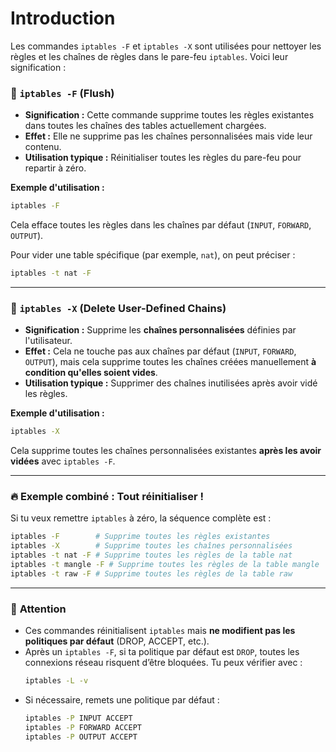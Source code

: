 
# Introduction

Les commandes `iptables -F` et `iptables -X` sont utilisées pour nettoyer les règles et les chaînes de règles dans le pare-feu `iptables`. Voici leur signification :


### 🔹 **`iptables -F` (Flush)**
- **Signification :** Cette commande supprime toutes les règles existantes dans toutes les chaînes des tables actuellement chargées.
- **Effet :** Elle ne supprime pas les chaînes personnalisées mais vide leur contenu.
- **Utilisation typique :** Réinitialiser toutes les règles du pare-feu pour repartir à zéro.

**Exemple d'utilisation :**
```bash
iptables -F
```
Cela efface toutes les règles dans les chaînes par défaut (`INPUT`, `FORWARD`, `OUTPUT`).

Pour vider une table spécifique (par exemple, `nat`), on peut préciser :
```bash
iptables -t nat -F
```

---

### 🔹 **`iptables -X` (Delete User-Defined Chains)**
- **Signification :** Supprime les **chaînes personnalisées** définies par l'utilisateur.
- **Effet :** Cela ne touche pas aux chaînes par défaut (`INPUT`, `FORWARD`, `OUTPUT`), mais cela supprime toutes les chaînes créées manuellement **à condition qu'elles soient vides**.
- **Utilisation typique :** Supprimer des chaînes inutilisées après avoir vidé les règles.

**Exemple d'utilisation :**
```bash
iptables -X
```
Cela supprime toutes les chaînes personnalisées existantes **après les avoir vidées** avec `iptables -F`.

---

### 🔥 **Exemple combiné : Tout réinitialiser !**
Si tu veux remettre `iptables` à zéro, la séquence complète est :
```bash
iptables -F        # Supprime toutes les règles existantes
iptables -X        # Supprime toutes les chaînes personnalisées
iptables -t nat -F # Supprime toutes les règles de la table nat
iptables -t mangle -F # Supprime toutes les règles de la table mangle
iptables -t raw -F # Supprime toutes les règles de la table raw
```

---

### 🛑 **Attention**
- Ces commandes réinitialisent `iptables` mais **ne modifient pas les politiques par défaut** (DROP, ACCEPT, etc.).
- Après un `iptables -F`, si ta politique par défaut est `DROP`, toutes les connexions réseau risquent d’être bloquées. Tu peux vérifier avec :
  ```bash
  iptables -L -v
  ```
- Si nécessaire, remets une politique par défaut :
  ```bash
  iptables -P INPUT ACCEPT
  iptables -P FORWARD ACCEPT
  iptables -P OUTPUT ACCEPT
  ```

